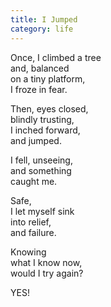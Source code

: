 ```yaml
---
title: I Jumped
category: life
---
```

Once, I climbed a tree  
and, balanced  
on a tiny platform,  
I froze in fear.

Then, eyes closed,  
blindly trusting,  
I inched forward,  
and jumped.

I fell, unseeing,  
and something  
caught me.

Safe,  
I let myself sink  
into relief,  
and failure.

Knowing  
what I know now,  
would I try again?

YES!
